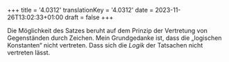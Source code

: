 +++
title = '4.0312'
translationKey = '4.0312'
date = 2023-11-26T13:02:33+01:00
draft = false
+++

Die Möglichkeit des Satzes beruht auf dem Prinzip der Vertretung von Gegenständen durch Zeichen.
Mein Grundgedanke ist, dass die „logischen Konstanten“ nicht vertreten. Dass sich die <em class="germph">Logik</em> der Tatsachen nicht vertreten lässt.
